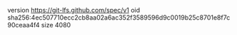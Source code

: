 version https://git-lfs.github.com/spec/v1
oid sha256:4ec507710ecc2cb8aa02a6ac352f3589596d9c0019b25c8701e8f7c90ceaa4f4
size 4080
